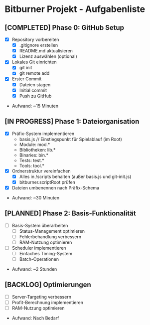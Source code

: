 # Bitburner Projekt - Aufgabenliste

## [COMPLETED] Phase 0: GitHub Setup
- [x] Repository vorbereiten
  - [x] .gitignore erstellen
  - [x] README.md aktualisieren
  - [x] Lizenz auswählen (optional)
- [x] Lokales Git einrichten
  - [x] git init
  - [x] git remote add
- [x] Erster Commit
  - [x] Dateien stagen
  - [x] Initial commit
  - [x] Push zu GitHub
- Aufwand: ~15 Minuten

## [IN PROGRESS] Phase 1: Dateiorganisation
- [x] Präfix-System implementieren
  - basis.js // Einstiegspunkt für Spielablauf (im Root)
  - Module: mod.*
  - Bibliotheken: lib.*
  - Binaries: bin.*
  - Tests: test.*
  - Tools: tool.*
- [x] Ordnerstruktur vereinfachen
  - [x] Alles in /scripts behalten (außer basis.js und git-init.js)
  - [x] bitburner.scriptRoot prüfen
- [x] Dateien umbenennen nach Präfix-Schema
- Aufwand: ~30 Minuten

## [PLANNED] Phase 2: Basis-Funktionalität
- [ ] Basis-System überarbeiten
  - [ ] Status-Management optimieren
  - [ ] Fehlerbehandlung verbessern
  - [ ] RAM-Nutzung optimieren
- [ ] Scheduler implementieren
  - [ ] Einfaches Timing-System
  - [ ] Batch-Operationen
- Aufwand: ~2 Stunden

## [BACKLOG] Optimierungen
- [ ] Server-Targeting verbessern
- [ ] Profit-Berechnung implementieren
- [ ] RAM-Nutzung optimieren
- Aufwand: Nach Bedarf 